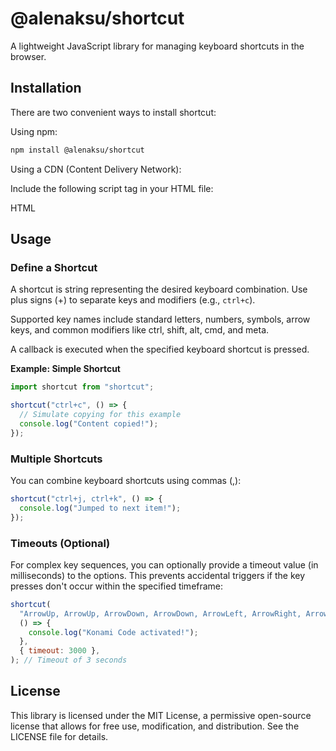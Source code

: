 # @alenaksu/shortcut

A lightweight JavaScript library for managing keyboard shortcuts in the browser.

## Installation

There are two convenient ways to install shortcut:

Using npm:

```bash
npm install @alenaksu/shortcut
```

Using a CDN (Content Delivery Network):

Include the following script tag in your HTML file:

HTML

<script src="https://unpkg.com/shortcut@latest/dist/shortcut.min.js"></script>

## Usage

### Define a Shortcut

A shortcut is string representing the desired keyboard combination. Use plus signs (+) to separate keys and modifiers (e.g., `ctrl+c`).

Supported key names include standard letters, numbers, symbols, arrow keys, and common modifiers like ctrl, shift, alt, cmd, and meta.

A callback is executed when the specified keyboard shortcut is pressed.

**Example: Simple Shortcut**

```js
import shortcut from "shortcut";

shortcut("ctrl+c", () => {
  // Simulate copying for this example
  console.log("Content copied!");
});
```

### Multiple Shortcuts

You can combine keyboard shortcuts using commas (,):

```js
shortcut("ctrl+j, ctrl+k", () => {
  console.log("Jumped to next item!");
});
```

### Timeouts (Optional)

For complex key sequences, you can optionally provide a timeout value (in milliseconds) to the options. This prevents accidental triggers if the key presses don't occur within the specified timeframe:

```js
shortcut(
  "ArrowUp, ArrowUp, ArrowDown, ArrowDown, ArrowLeft, ArrowRight, ArrowLeft, ArrowRight, b, a",
  () => {
    console.log("Konami Code activated!");
  },
  { timeout: 3000 },
); // Timeout of 3 seconds
```

## License

This library is licensed under the MIT License, a permissive open-source license that allows for free use, modification, and distribution. See the LICENSE file for details.
